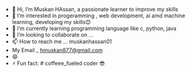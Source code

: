 - 👋 Hi, I’m Muskan HAssan, a passionate learner to improve my skills 
- 👀 I’m interested in  progeramming , web development, ai amd machine learning, developing my skills😊
- 🌱 I’m currently learning  programming language like c, python, java
- 💞️ I’m looking to collaborate on ...
- 📫 How to reach me ... muskanhassan01
- My Email _ hmuskan877@gmail.com
- 😄
- ⚡ Fun fact: # coffeee_fueled coder 😎

<!---
muskanhassan01/muskanhassan01 is a ✨ special ✨ repository because its `README.md` (this file) appears on your GitHub profile.
You can click the Preview link to take a look at your changes.
--->
